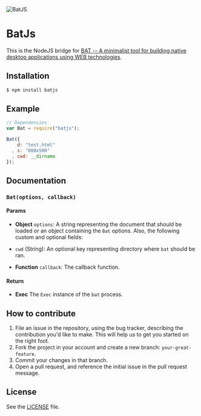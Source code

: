 ![BatJS](http://i.imgur.com/q1xhk03.png)

BatJs
=====
This is the NodeJS bridge for [BAT -- A minimalist tool for building native desktop applications using WEB technologies](https://github.com/IonicaBizau/bat).

## Installation

```sh
$ npm install batjs
```

## Example
```js
// Dependencies
var Bat = require("batjs");

Bat({
    d: "test.html"
  , s: "800x500"
  , cwd: __dirname
});
```

## Documentation
### `Bat(options, callback)`

#### Params
- **Object** `options`: A string representing the document that should be loaded or an object containing the `Bat` options. Also, the following custom and optional fields:

 - `cwd` (String): An optional key representing directory where `bat` should be ran.

- **Function** `callback`: The callback function.

#### Return
- **Exec** The `Exec` instance of the `bat` process.



## How to contribute
1. File an issue in the repository, using the bug tracker, describing the
   contribution you'd like to make. This will help us to get you started on the
   right foot.
2. Fork the project in your account and create a new branch:
   `your-great-feature`.
3. Commit your changes in that branch.
4. Open a pull request, and reference the initial issue in the pull request
   message.

## License
See the [LICENSE](./LICENSE) file.

